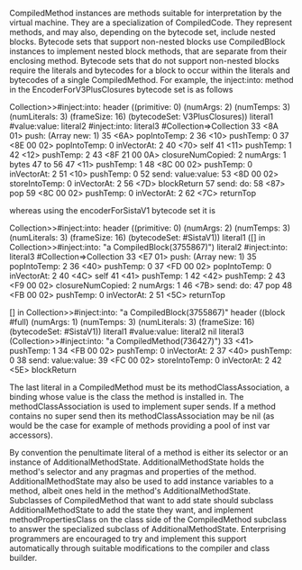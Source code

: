 CompiledMethod instances are methods suitable for interpretation by the virtual machine.  They are a specialization of CompiledCode.  They represent methods, and may also, depending on the bytecode set, include nested blocks.  Bytecode sets that support non-nested blocks use CompiledBlock instances to implement nested block methods, that are separate from their enclosing method.  Bytecode sets that do not support non-nested blocks require the literals and bytecodes for a block to occur within the literals and bytecodes of a single CompiledMethod.  For example, the inject:into: method in the EncoderForV3PlusClosures bytecode set is as follows

Collection>>#inject:into:
	header	((primitive: 0) (numArgs: 2) (numTemps: 3) (numLiterals: 3) (frameSize: 16) (bytecodeSet: V3PlusClosures))
	literal1	#value:value:
	literal2	#inject:into:
	literal3	#Collection=>Collection
	33	<8A 01> push: (Array new: 1)
	35	<6A> popIntoTemp: 2
	36	<10> pushTemp: 0
	37	<8E 00 02> popIntoTemp: 0 inVectorAt: 2
	40	<70> self
	41	<11> pushTemp: 1
	42	<12> pushTemp: 2
	43	<8F 21 00 0A> closureNumCopied: 2 numArgs: 1 bytes 47 to 56
	47	        <11> pushTemp: 1
	48	        <8C 00 02> pushTemp: 0 inVectorAt: 2
	51	        <10> pushTemp: 0
	52	        <F0> send: value:value:
	53	        <8D 00 02> storeIntoTemp: 0 inVectorAt: 2
	56	        <7D> blockReturn
	57	<CB> send: do:
	58	<87> pop
	59	<8C 00 02> pushTemp: 0 inVectorAt: 2
	62	<7C> returnTop

whereas using the encoderForSistaV1 bytecode set it is

Collection>>#inject:into:
	header	((primitive: 0) (numArgs: 2) (numTemps: 3) (numLiterals: 3) (frameSize: 16) (bytecodeSet: #SistaV1))
	literal1	([] in Collection>>#inject:into: "a CompiledBlock(3755867)")
	literal2	#inject:into:
	literal3	#Collection=>Collection
	33	<E7 01> push: (Array new: 1)
	35	<D2> popIntoTemp: 2
	36	<40> pushTemp: 0
	37	<FD 00 02> popIntoTemp: 0 inVectorAt: 2
	40	<4C> self
	41	<41> pushTemp: 1
	42	<42> pushTemp: 2
	43	<F9 00 02> closureNumCopied: 2 numArgs: 1
	46	<7B> send: do:
	47	<D8> pop
	48	<FB 00 02> pushTemp: 0 inVectorAt: 2
	51	<5C> returnTop

[] in Collection>>#inject:into: "a CompiledBlock(3755867)"
	header	((block #full) (numArgs: 1) (numTemps: 3) (numLiterals: 3) (frameSize: 16) (bytecodeSet: #SistaV1))
	literal1	#value:value:
	literal2	nil
	literal3	(Collection>>#inject:into: "a CompiledMethod(736427)")
	33	<41> pushTemp: 1
	34	<FB 00 02> pushTemp: 0 inVectorAt: 2
	37	<40> pushTemp: 0
	38	<A0> send: value:value:
	39	<FC 00 02> storeIntoTemp: 0 inVectorAt: 2
	42	<5E> blockReturn

The last literal in a CompiledMethod must be its methodClassAssociation, a binding whose value is the class the method is installed in.  The methodClassAssociation is used to implement super sends.  If a method contains no super send then its methodClassAssociation may be nil (as would be the case for example of methods providing a pool of inst var accessors).  

By convention the penultimate literal of a method is either its selector or an instance of AdditionalMethodState.  AdditionalMethodState holds the method's selector and any pragmas and properties of the method.  AdditionalMethodState may also be used to add instance variables to a method, albeit ones held in the method's AdditionalMethodState.  Subclasses of CompiledMethod that want to add state should subclass AdditionalMethodState to add the state they want, and implement methodPropertiesClass on the class side of the CompiledMethod subclass to answer the specialized subclass of AdditionalMethodState.  Enterprising programmers are encouraged to try and implement this support automatically through suitable modifications to the compiler and class builder.